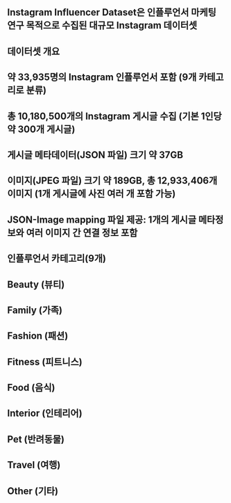 ## Instagram Influencer Dataset은 인플루언서 마케팅 연구 목적으로 수집된 대규모 Instagram 데이터셋

## 데이터셋 개요

## 약 33,935명의 Instagram 인플루언서 포함 (9개 카테고리로 분류)

## 총 10,180,500개의 Instagram 게시글 수집 (기본 1인당 약 300개 게시글)

## 게시글 메타데이터(JSON 파일) 크기 약 37GB

## 이미지(JPEG 파일) 크기 약 189GB, 총 12,933,406개 이미지 (1개 게시글에 사진 여러 개 포함 가능)

## JSON-Image mapping 파일 제공: 1개의 게시글 메타정보와 여러 이미지 간 연결 정보 포함

## 인플루언서 카테고리(9개)

## Beauty (뷰티)

## Family (가족)

## Fashion (패션)

## Fitness (피트니스)

## Food (음식)

## Interior (인테리어)

## Pet (반려동물)

## Travel (여행)

## Other (기타)
